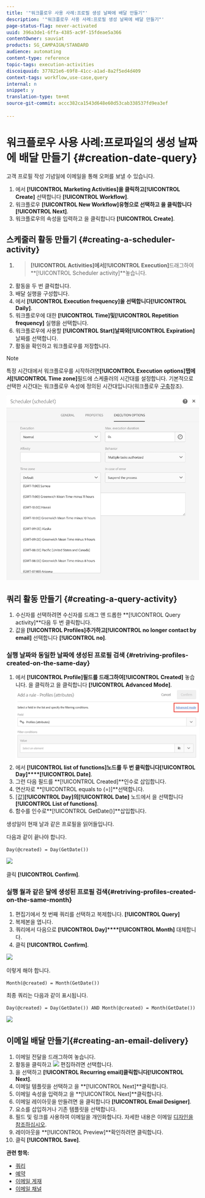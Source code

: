 ```yaml
---
title: '"워크플로우 사용 사례:프로필 생성 날짜에 배달 만들기"'
description: '"워크플로우 사용 사례:프로필 생성 날짜에 배달 만들기"'
page-status-flag: never-activated
uuid: 396a3de1-6ffa-4385-ac9f-15fdeae5a366
contentOwner: sauviat
products: SG_CAMPAIGN/STANDARD
audience: automating
content-type: reference
topic-tags: execution-activities
discoiquuid: 377821e6-69f8-41cc-a1ad-8a2f5ed4d409
context-tags: workflow,use-case,query
internal: n
snippet: y
translation-type: tm+mt
source-git-commit: accc382ca1543d648e60d53cab338537fd9ea3ef

---
```



# 워크플로우 사용 사례:프로파일의 생성 날짜에 배달 만들기 {#creation-date-query}

고객 프로필 작성 기념일에 이메일을 통해 오퍼를 보낼 수 있습니다.

1. 에서 **[!UICONTROL Marketing Activities]**을 클릭하고**[!UICONTROL Create]** 선택합니다 **[!UICONTROL Workflow]**.
1. 워크플로우 **[!UICONTROL New Workflow]**유형으로 선택하고 을 클릭합니다**[!UICONTROL Next]**.
1. 워크플로우의 속성을 입력하고 을 클릭합니다 **[!UICONTROL Create]**.

## 스케줄러 활동 만들기 {#creating-a-scheduler-activity}

1. > **[!UICONTROL Activities]**에서**[!UICONTROL Execution]**&#x200B;드래그하여 **[!UICONTROL Scheduler activity]**놓습니다.
1. 활동을 두 번 클릭합니다.
1. 배달 실행을 구성합니다.
1. 에서 **[!UICONTROL Execution frequency]**을 선택합니다**[!UICONTROL Daily]**.
1. 워크플로우에 대한 **[!UICONTROL Time]**및**[!UICONTROL Repetition frequency]** 실행을 선택합니다.
1. 워크플로우에 사용할 **[!UICONTROL Start]**날짜와**[!UICONTROL Expiration]** 날짜를 선택합니다.
1. 활동을 확인하고 워크플로우를 저장합니다.

>[!NOTE]
>
>특정 시간대에서 워크플로우를 시작하려면&#x200B;**[!UICONTROL Execution options]**탭에서**[!UICONTROL Time zone]**&#x200B;필드에 스케줄러의 시간대를 설정합니다. 기본적으로 선택한 시간대는 워크플로우 속성에 정의된 시간대입니다(워크플로우 [구축](../../automating/using/building-a-workflow.md)참조).

![](assets/time_zone.png)

## 쿼리 활동 만들기 {#creating-a-query-activity}

1. 수신자를 선택하려면 수신자를 드래그 앤 드롭한 **[!UICONTROL Query activity]**다음 두 번 클릭합니다.
1. 값을 **[!UICONTROL Profiles]**추가하고**[!UICONTROL no longer contact by email]** 선택합니다 **[!UICONTROL no]**.

### 실행 날짜와 동일한 날짜에 생성된 프로필 검색 {#retriving-profiles-created-on-the-same-day}

1. 에서 **[!UICONTROL Profile]**필드를 드래그하여**[!UICONTROL Created]** 놓습니다. 을 클릭하고 을 클릭합니다 **[!UICONTROL Advanced Mode]**.   ![](assets/advanced_mode.png)
1. 에서 **[!UICONTROL list of functions]**노드를 두 번 클릭합니다**[!UICONTROL Day]****[!UICONTROL Date]**.
1. 그런 다음 필드를 **[!UICONTROL Created]**인수로 삽입합니다.
1. 연산자로 **[!UICONTROL equals to (=)]**선택합니다.
1. [값]**[!UICONTROL Day]**의**[!UICONTROL Date]** 노드에서 을 선택합니다 **[!UICONTROL List of functions]**.
1. 함수를 인수로&#x200B;**[!UICONTROL GetDate()]**삽입합니다.

생성일이 현재 날과 같은 프로필을 읽어들입니다.

다음과 같이 끝나야 합니다.

```Day(@created) = Day(GetDate())```

![](assets/day_creation_query.png)

클릭 **[!UICONTROL Confirm]**.

### 실행 월과 같은 달에 생성된 프로필 검색{#retriving-profiles-created-on-the-same-month}

1. 편집기에서 첫 번째 쿼리를 선택하고 복제합니다. **[!UICONTROL Query]**
1. 복제본을 엽니다.
1. 쿼리에서 다음으로 **[!UICONTROL Day]****[!UICONTROL Month]** 대체합니다.
1. 클릭 **[!UICONTROL Confirm]**.

![](assets/month_rule.png)

이렇게 해야 합니다.

``` Month(@created) = Month(GetDate()) ```

최종 쿼리는 다음과 같이 표시됩니다.

```Day(@created) = Day(GetDate()) AND Month(@created) = Month(GetDate())```

![](assets/expression_editor_1.png)

## 이메일 배달 만들기{#creating-an-email-delivery}

1. 이메일 전달을 드래그하여 놓습니다.
1. 활동을 클릭하고 ![](assets/edit_darkgrey-24px.png) 편집하려면 선택합니다.
1. 을 선택하고 **[!UICONTROL Recurring email]**클릭합니다**[!UICONTROL Next]**.
1. 이메일 템플릿을 선택하고 을 **[!UICONTROL Next]**클릭합니다.
1. 이메일 속성을 입력하고 을 **[!UICONTROL Next]**클릭합니다.
1. 이메일 레이아웃을 만들려면 을 클릭합니다 **[!UICONTROL Email Designer]**.
1. 요소를 삽입하거나 기존 템플릿을 선택합니다.
1. 필드 및 링크를 사용하여 이메일을 개인화합니다.
자세한 내용은 이메일 [디자인을 참조하십시오](../../designing/using/designing-from-scratch.md#designing-an-email-content-from-scratch).
1. 레이아웃을 **[!UICONTROL Preview]**확인하려면 클릭합니다.
1. 클릭 **[!UICONTROL Save]**.

**관련 항목:**

* [쿼리](../../automating/using/query.md)
* [예약](../../automating/using/scheduler.md)
* [이메일 게재](../../automating/using/email-delivery.md)
* [이메일 채널](../../channels/using/creating-an-email.md)
